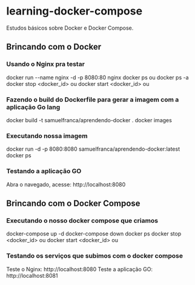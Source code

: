 # learning-docker-compose
Estudos básicos sobre Docker e Docker Compose.

## Brincando com o Docker

### Usando o Nginx pra testar
docker run --name nginx  -d -p 8080:80 nginx
docker ps ou docker ps -a
docker stop <docker_id> ou <name> 
docker start <docker_id> ou <name>

### Fazendo o build do Dockerfile para gerar a imagem com a aplicação Go lang 
docker build -t samuelfranca/aprendendo-docker .
docker images

### Executando nossa imagem
docker run -d -p 8080:8080 samuelfranca/aprendendo-docker:latest
docker ps

### Testando a aplicação GO
Abra o navegado, acesse: http://localhost:8080


## Brincando com o Docker Compose

### Executando o nosso docker compose que criamos
docker-compose up -d
docker-compose down
docker ps
docker stop <docker_id> ou <name> 
docker start <docker_id> ou <name>

### Testando os serviços que subimos com o docker compose
Teste o Nginx: http://localhost:8080
Teste a aplicação GO: http://localhost:8081